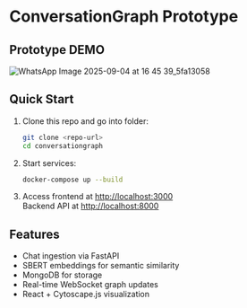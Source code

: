 # ConversationGraph Prototype

## Prototype DEMO
![WhatsApp Image 2025-09-04 at 16 45 39_5fa13058](https://github.com/user-attachments/assets/a38165aa-3246-4e0e-82fa-48f323dc7e6a)


## Quick Start

1. Clone this repo and go into folder:
   ```bash
   git clone <repo-url>
   cd conversationgraph
   ```

2. Start services:
   ```bash
   docker-compose up --build
   ```

3. Access frontend at [http://localhost:3000](http://localhost:3000)  
   Backend API at [http://localhost:8000](http://localhost:8000)

## Features
- Chat ingestion via FastAPI
- SBERT embeddings for semantic similarity
- MongoDB for storage
- Real-time WebSocket graph updates
- React + Cytoscape.js visualization

